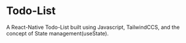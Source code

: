 # Todo-List
A React-Native Todo-List built using Javascript, TailwindCCS, and the concept of State management(useState).

